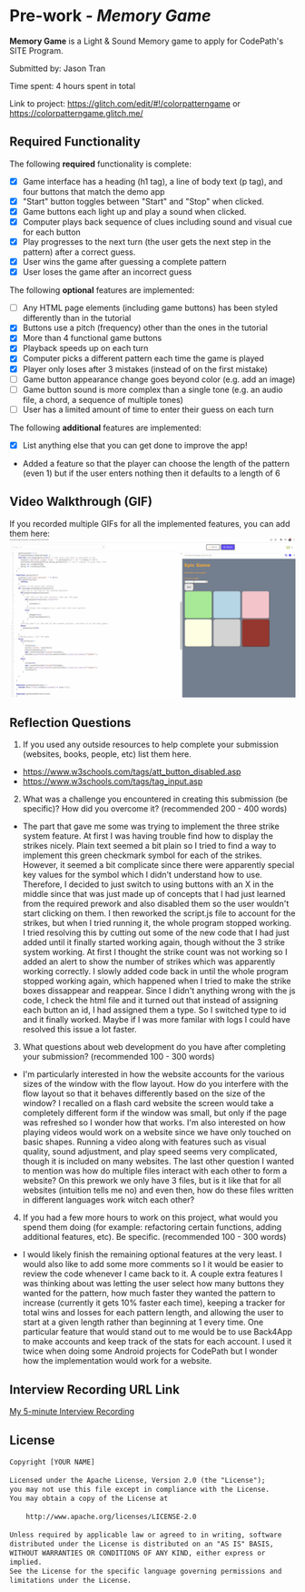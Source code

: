 # Pre-work - *Memory Game*

**Memory Game** is a Light & Sound Memory game to apply for CodePath's SITE Program. 

Submitted by: Jason Tran

Time spent: 4 hours spent in total

Link to project: https://glitch.com/edit/#!/colorpatterngame
or https://colorpatterngame.glitch.me/

## Required Functionality

The following **required** functionality is complete:

* [x] Game interface has a heading (h1 tag), a line of body text (p tag), and four buttons that match the demo app
* [x] "Start" button toggles between "Start" and "Stop" when clicked. 
* [x] Game buttons each light up and play a sound when clicked. 
* [x] Computer plays back sequence of clues including sound and visual cue for each button
* [x] Play progresses to the next turn (the user gets the next step in the pattern) after a correct guess. 
* [x] User wins the game after guessing a complete pattern
* [x] User loses the game after an incorrect guess

The following **optional** features are implemented:

* [ ] Any HTML page elements (including game buttons) has been styled differently than in the tutorial
* [x] Buttons use a pitch (frequency) other than the ones in the tutorial
* [x] More than 4 functional game buttons
* [x] Playback speeds up on each turn
* [x] Computer picks a different pattern each time the game is played
* [x] Player only loses after 3 mistakes (instead of on the first mistake)
* [ ] Game button appearance change goes beyond color (e.g. add an image)
* [ ] Game button sound is more complex than a single tone (e.g. an audio file, a chord, a sequence of multiple tones)
* [ ] User has a limited amount of time to enter their guess on each turn

The following **additional** features are implemented:

- [x] List anything else that you can get done to improve the app!
- Added a feature so that the player can choose the length of the pattern (even 1) but if the user enters nothing then it defaults to a length of 6
## Video Walkthrough (GIF)

If you recorded multiple GIFs for all the implemented features, you can add them here:
<img src='colorgame.gif' title='Video Walkthrough' width='' alt='Video Walkthrough' />


## Reflection Questions
1. If you used any outside resources to help complete your submission (websites, books, people, etc) list them here. 
* https://www.w3schools.com/tags/att_button_disabled.asp
* https://www.w3schools.com/tags/tag_input.asp

2. What was a challenge you encountered in creating this submission (be specific)? How did you overcome it? (recommended 200 - 400 words) 
* The part that gave me some was trying to implement the three strike system feature. At first I was having trouble find how to display the strikes nicely. Plain text
seemed a bit plain so I tried to find a way to implement this green checkmark symbol for each of the strikes. However, it seemed a bit complicate since there were apparently special key values for the symbol which I didn't understand how to use. Therefore, I decided to just switch to using buttons with an X in the middle since that was just made up of concepts that I had just learned from the required prework and also disabled them so the user wouldn't start clicking on them. I then reworked the script.js file to account for the strikes, but when I tried running it, the whole program stopped working. I tried resolving this by cutting out some of the new code that I had just added until it finally started working again, though without the 3 strike system working. At first I thought the strike count was not working so I added an alert to show the number of strikes which was apparently working correctly. I slowly added code back in until the whole program stopped working again, which happened when I tried to make the strike boxes dissappear and reappear. Since I didn't anything wrong with the js code, I check the html file and it turned out that instead of assigning each button an id, I had assigned them a type. So I switched type to id and it finally worked. Maybe if I was more familar with logs I could have resolved this issue a lot faster.

3. What questions about web development do you have after completing your submission? (recommended 100 - 300 words) 
* I'm particularly interested in how the website accounts for the various sizes of the window with the flow layout. How do you interfere with the flow layout so that it behaves differently based on the size of the window? I recalled on a flash card website the screen would take a completely different form if the window was small, but only if the page was refreshed so I wonder how that works. I'm also interested on how playing videos would work on a website since we have only touched on basic shapes. Running a video along with features such as visual quality, sound adjustment, and play speed seems very complicated, though it is included on many websites. The last other question I wanted to mention was how do multiple files interact with each other to form a website? On this prework we only have 3 files, but is it like that for all websites (intuition tells me no) and even then, how do these files written in different languages work witch each other?

4. If you had a few more hours to work on this project, what would you spend them doing (for example: refactoring certain functions, adding additional features, etc). Be specific. (recommended 100 - 300 words) 
* I would likely finish the remaining optional features at the very least. I would also like to add some more comments so I it would be easier to review the code whenever I came back to it. A couple extra features I was thinking about was letting the user select how many buttons they wanted for the pattern, how much faster they wanted the pattern to increase (currently it gets 10% faster each time), keeping a tracker for total wins and losses for each pattern length, and allowing the user to start at a given length rather than beginning at 1 every time. One particular feature that would stand out to me would be to use Back4App to make accounts and keep track of the stats for each account. I used it twice when doing some Android projects for CodePath but I wonder how the implementation would work for a website.


## Interview Recording URL Link

[My 5-minute Interview Recording](https://youtu.be/nYO4Gf2XZeU)


## License

    Copyright [YOUR NAME]

    Licensed under the Apache License, Version 2.0 (the "License");
    you may not use this file except in compliance with the License.
    You may obtain a copy of the License at

        http://www.apache.org/licenses/LICENSE-2.0

    Unless required by applicable law or agreed to in writing, software
    distributed under the License is distributed on an "AS IS" BASIS,
    WITHOUT WARRANTIES OR CONDITIONS OF ANY KIND, either express or implied.
    See the License for the specific language governing permissions and
    limitations under the License.
